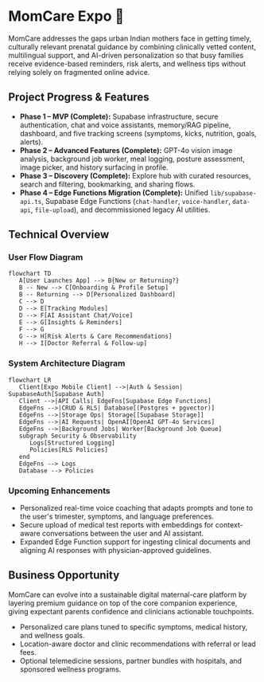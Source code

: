 # MomCare Expo 👋

MomCare addresses the gaps urban Indian mothers face in getting timely, culturally relevant prenatal guidance by combining clinically vetted content, multilingual support, and AI-driven personalization so that busy families receive evidence-based reminders, risk alerts, and wellness tips without relying solely on fragmented online advice.

## Project Progress & Features

- **Phase 1 – MVP (Complete):** Supabase infrastructure, secure authentication, chat and voice assistants, memory/RAG pipeline, dashboard, and five tracking screens (symptoms, kicks, nutrition, goals, alerts).
- **Phase 2 – Advanced Features (Complete):** GPT-4o vision image analysis, background job worker, meal logging, posture assessment, image picker, and history surfacing in profile.
- **Phase 3 – Discovery (Complete):** Explore hub with curated resources, search and filtering, bookmarking, and sharing flows.
- **Phase 4 – Edge Functions Migration (Complete):** Unified `lib/supabase-api.ts`, Supabase Edge Functions (`chat-handler`, `voice-handler`, `data-api`, `file-upload`), and decommissioned legacy AI utilities.

## Technical Overview

### User Flow Diagram

```mermaid
flowchart TD
   A[User Launches App] --> B{New or Returning?}
   B -- New --> C[Onboarding & Profile Setup]
   B -- Returning --> D[Personalized Dashboard]
   C --> D
   D --> E[Tracking Modules]
   D --> F[AI Assistant Chat/Voice]
   E --> G[Insights & Reminders]
   F --> G
   G --> H[Risk Alerts & Care Recommendations]
   H --> I[Doctor Referral & Follow-up]
```

### System Architecture Diagram

```mermaid
flowchart LR
   Client[Expo Mobile Client] -->|Auth & Session| SupabaseAuth[Supabase Auth]
   Client -->|API Calls| EdgeFns[Supabase Edge Functions]
   EdgeFns -->|CRUD & RLS| Database[(Postgres + pgvector)]
   EdgeFns -->|Storage Ops| Storage[[Supabase Storage]]
   EdgeFns -->|AI Requests| OpenAI[OpenAI GPT-4o Services]
   EdgeFns -->|Background Jobs| Worker[Background Job Queue]
   subgraph Security & Observability
      Logs[Structured Logging]
      Policies[RLS Policies]
   end
   EdgeFns --> Logs
   Database --> Policies
```

### Upcoming Enhancements

- Personalized real-time voice coaching that adapts prompts and tone to the user's trimester, symptoms, and language preferences.
- Secure upload of medical test reports with embeddings for context-aware conversations between the user and AI assistant.
- Expanded Edge Function support for ingesting clinical documents and aligning AI responses with physician-approved guidelines.

## Business Opportunity

MomCare can evolve into a sustainable digital maternal-care platform by layering premium guidance on top of the core companion experience, giving expectant parents confidence and clinicians actionable touchpoints.

- Personalized care plans tuned to specific symptoms, medical history, and wellness goals.
- Location-aware doctor and clinic recommendations with referral or lead fees.
- Optional telemedicine sessions, partner bundles with hospitals, and sponsored wellness programs.
